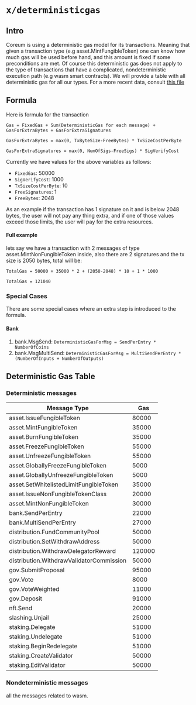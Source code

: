 <!--
order: 0
title: Deterministic Gas Overview
parent:
  title: "Deterministic Gas"
-->

# `x/deterministicgas`

## Intro

Coreum is using a deterministic gas model for its transactions. Meaning that given a transaction type (e.g 
asset.MintFungibleToken) one can know how much gas will be used before hand, and this amount is fixed if some
preconditions are met. Of course this deterministic gas does not apply  to the type of transactions that have a complicated, nondeterministic execution path (e.g wasm smart contracts). We will provide a table with all 
deterministic gas for all our types. For a more recent data, consult 
[this file](https://github.com/CoreumFoundation/coreum/blob/master/pkg/config/deterministic_gas.go#L17)

## Formula
Here is formula for the transaction 

`
Gas = FixedGas + Sum(DeterministicGas for each message) + GasForExtraBytes + GasForExtraSignatures
`

`
GasForExtraBytes = max(0, TxByteSize-FreeBytes) * TxSizeCostPerByte
`

`
GasForExtraSignatures = max(0, NumOfSigs-FreeSigs) * SigVerifyCost
`

Currently we have values for the above variables as follows: 
- `FixedGas`: 50000
- `SigVerifyCost`: 1000  
- `TxSizeCostPerByte`: 10
- `FreeSignatures`: 1
- `FreeBytes`: 2048

As an example if the transaction has 1 signature on it and is below 
2048 bytes, the user will not pay any thing extra, and if one of those values exceed those limits, the user will pay for the extra resources.

#### Full example
lets say we have a transaction with 2 messages of type 
asset.MintNonFungibleToken inside, also there are 2
signatures and the tx size is 2050 bytes, total will be:

`
TotalGas = 50000 + 35000 * 2 + (2050-2048) * 10 + 1 * 1000
`

`
TotalGas = 121040
`

### Special Cases
There are some special cases where an extra step is introduced to the formula. 

#### Bank
1. bank.MsgSend: `DeterministicGasForMsg = SendPerEntry * NumberOfCoins`
2. bank.MsgMultiSend: `DeterministicGasForMsg = MultiSendPerEntry * (NumberOfInputs + NumberOfOutputs)`

## Deterministic Gas Table 

### Deterministic messages

| Message Type                             | Gas  |
|------------------------------------------|------|
|asset.IssueFungibleToken                  | 80000|
|asset.MintFungibleToken                   | 35000|
|asset.BurnFungibleToken                   | 35000|
|asset.FreezeFungibleToken                 | 55000|
|asset.UnfreezeFungibleToken               | 55000|
|asset.GloballyFreezeFungibleToken         | 5000 |
|asset.GloballyUnfreezeFungibleToken       | 5000 |
|asset.SetWhitelistedLimitFungibleToken    | 35000|
|asset.IssueNonFungibleTokenClass          | 20000|
|asset.MintNonFungibleToken                | 30000|
|bank.SendPerEntry                         | 22000|
|bank.MultiSendPerEntry                    | 27000|
|distribution.FundCommunityPool            | 50000|
|distribution.SetWithdrawAddress           | 50000|
|distribution.WithdrawDelegatorReward      | 120000|
|distribution.WithdrawValidatorCommission  | 50000|
|gov.SubmitProposal                        | 95000|
|gov.Vote                                  | 8000 |
|gov.VoteWeighted                          | 11000|
|gov.Deposit                               | 91000|
|nft.Send                                  | 20000|
|slashing.Unjail                           | 25000|
|staking.Delegate                          | 51000|
|staking.Undelegate                        | 51000|
|staking.BeginRedelegate                   | 51000|
|staking.CreateValidator                   | 50000|
|staking.EditValidator                     | 50000|

### Nondeterministic messages
all the messages related to wasm. 
